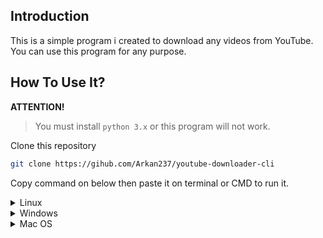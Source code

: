 ## Introduction

This is a simple program i created to download any videos from YouTube. You can use this program for any purpose.

## How To Use It?
**ATTENTION!**
<br>
>You must install `python 3.x` or this program will not work.

Clone this repository
```sh
git clone https://gihub.com/Arkan237/youtube-downloader-cli
```
Copy command on below then paste it on terminal or CMD to run it.
<details>
<summary>Linux</summary>

   ```sh
   cd youtube-downloader-cli &&
   chmod 755 yt-downloader.sh &&
   ./yt-downloader.sh
   ```
</details>
<details>
  <summary>Windows</summary>
  '''sh
  cd youtube-downloader-cli &&
  python .main.py
  '''
</details>
<details>
  <summary>Mac OS</summary>
  '''sh
  cd youtube-downloader-cli &&
  python3 .main.py
  '''
</details>
